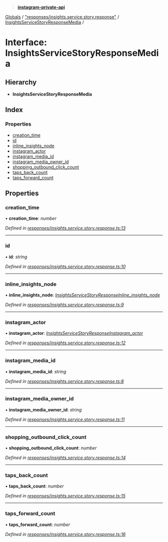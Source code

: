 > **[instagram-private-api](../README.md)**

[Globals](../README.md) / ["responses/insights.service.story.response"](../modules/_responses_insights_service_story_response_.md) / [InsightsServiceStoryResponseMedia](_responses_insights_service_story_response_.insightsservicestoryresponsemedia.md) /

# Interface: InsightsServiceStoryResponseMedia

## Hierarchy

* **InsightsServiceStoryResponseMedia**

## Index

### Properties

* [creation_time](_responses_insights_service_story_response_.insightsservicestoryresponsemedia.md#creation_time)
* [id](_responses_insights_service_story_response_.insightsservicestoryresponsemedia.md#id)
* [inline_insights_node](_responses_insights_service_story_response_.insightsservicestoryresponsemedia.md#inline_insights_node)
* [instagram_actor](_responses_insights_service_story_response_.insightsservicestoryresponsemedia.md#instagram_actor)
* [instagram_media_id](_responses_insights_service_story_response_.insightsservicestoryresponsemedia.md#instagram_media_id)
* [instagram_media_owner_id](_responses_insights_service_story_response_.insightsservicestoryresponsemedia.md#instagram_media_owner_id)
* [shopping_outbound_click_count](_responses_insights_service_story_response_.insightsservicestoryresponsemedia.md#shopping_outbound_click_count)
* [taps_back_count](_responses_insights_service_story_response_.insightsservicestoryresponsemedia.md#taps_back_count)
* [taps_forward_count](_responses_insights_service_story_response_.insightsservicestoryresponsemedia.md#taps_forward_count)

## Properties

###  creation_time

• **creation_time**: *number*

*Defined in [responses/insights.service.story.response.ts:13](https://github.com/dilame/instagram-private-api/blob/173bc62/src/responses/insights.service.story.response.ts#L13)*

___

###  id

• **id**: *string*

*Defined in [responses/insights.service.story.response.ts:10](https://github.com/dilame/instagram-private-api/blob/173bc62/src/responses/insights.service.story.response.ts#L10)*

___

###  inline_insights_node

• **inline_insights_node**: *[InsightsServiceStoryResponseInline_insights_node](_responses_insights_service_story_response_.insightsservicestoryresponseinline_insights_node.md)*

*Defined in [responses/insights.service.story.response.ts:9](https://github.com/dilame/instagram-private-api/blob/173bc62/src/responses/insights.service.story.response.ts#L9)*

___

###  instagram_actor

• **instagram_actor**: *[InsightsServiceStoryResponseInstagram_actor](_responses_insights_service_story_response_.insightsservicestoryresponseinstagram_actor.md)*

*Defined in [responses/insights.service.story.response.ts:12](https://github.com/dilame/instagram-private-api/blob/173bc62/src/responses/insights.service.story.response.ts#L12)*

___

###  instagram_media_id

• **instagram_media_id**: *string*

*Defined in [responses/insights.service.story.response.ts:8](https://github.com/dilame/instagram-private-api/blob/173bc62/src/responses/insights.service.story.response.ts#L8)*

___

###  instagram_media_owner_id

• **instagram_media_owner_id**: *string*

*Defined in [responses/insights.service.story.response.ts:11](https://github.com/dilame/instagram-private-api/blob/173bc62/src/responses/insights.service.story.response.ts#L11)*

___

###  shopping_outbound_click_count

• **shopping_outbound_click_count**: *number*

*Defined in [responses/insights.service.story.response.ts:14](https://github.com/dilame/instagram-private-api/blob/173bc62/src/responses/insights.service.story.response.ts#L14)*

___

###  taps_back_count

• **taps_back_count**: *number*

*Defined in [responses/insights.service.story.response.ts:15](https://github.com/dilame/instagram-private-api/blob/173bc62/src/responses/insights.service.story.response.ts#L15)*

___

###  taps_forward_count

• **taps_forward_count**: *number*

*Defined in [responses/insights.service.story.response.ts:16](https://github.com/dilame/instagram-private-api/blob/173bc62/src/responses/insights.service.story.response.ts#L16)*